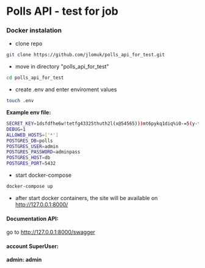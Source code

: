# Polls API - test for job

### Docker instalation

- clone repo
```sh
git clone https://github.com/jlomuk/polls_api_for_test.git
```
- move in directory "polls_api_for_test"

```sh
cd polls_api_for_test
```
- create .env and  enter enviroment values
```sh
touch .env
```
**Example env file:**
```sh
SECRET_KEY=1dsfdfhe6w!tetfg43325thuth2l(x@54565)))mt6pykq1diq%i0-=5(y-to9yos8m&0svzfv
DEBUG=1
ALLOWED_HOSTS=['*']
POSTGRES_DB=polls
POSTGRES_USER=admin
POSTGRES_PASSWORD=adminpass
POSTGRES_HOST=db
POSTGRES_PORT=5432
```
- start docker-compose 

```sh
docker-compose up
```
- after start docker containers,  the site will be available on http://127.0.0.1:8000/



#### Documentation API:
go to http://127.0.0.1:8000/swagger

#### account SuperUser:
**admin: admin**
